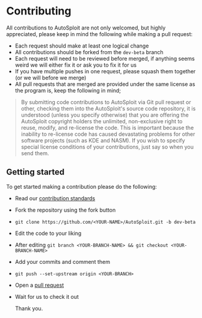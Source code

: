 # Contributing

All contributions to AutoSploit are not only welcomed, but highly appreciated, please keep in mind the following while making a pull request:

- Each request should make at least one logical change
- All contributions should be forked from the `dev-beta` branch
- Each request will need to be reviewed before merged, if anything seems weird we will either fix it or ask you to fix it for us
- If you have multiple pushes in one request, please squash them together (or we will before we merge)
- All pull requests that are merged are provided under the same license as the program is, keep the following in mind;

> By submitting code contributions to AutoSploit via Git pull request or other, checking them into the AutoSploit's source code repository, it is understood (unless you specify otherwise) that you are offering the AutoSploit copyright holders the unlimited, non-exclusive right to reuse, modify, and re-license the code. This is important because the inability to re-license code has caused devastating problems for other software projects (such as KDE and NASM). If you wish to specify special license conditions of your contributions, just say so when you send them.

## Getting started

To get started making a contribution please do the following:

- Read our [contribution standards](https://github.com/NullArray/AutoSploit/wiki/Development-information#contribution-standards)
- Fork the repository using the fork button
- `git clone https://github.com/<YOUR-NAME>/AutoSploit.git -b dev-beta`
- Edit the code to your liking
- After editing `git branch <YOUR-BRANCH-NAME> && git checkout <YOUR-BRANCH-NAME>`
- Add your commits and comment them
- `git push --set-upstream origin <YOUR-BRANCH>`
- Open a [pull request](https://github.com/NullArray/AutoSploit/pulls)
- Wait for us to check it out

  Thank you.
